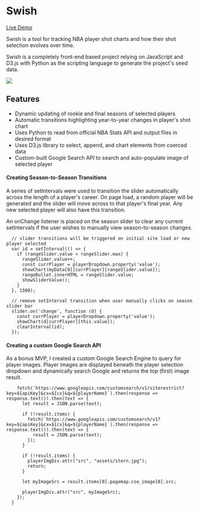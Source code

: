 # Swish

[Live Demo](https://jinfull.github.io/swish/)

Swish is a tool for tracking NBA player shot charts and how their shot selection evolves over time. 

Swish is a completely front-end based project relying on JavaScript and D3.js with Python as the scripting language to generate the project's seed data.

![](./assets/readme/swish-gif.gif)

## Features
* Dynamic updating of rookie and final seasons of selected players
* Automatic transitions highlighting year-to-year changes in player's shot chart
* Uses Python to read from official NBA Stats API and output files in desired format
* Uses D3.js library to select, append, and chart elements from coerced data
* Custom-built Google Search API to search and auto-populate image of selected player

#### Creating Season-to-Season Transitions

A series of setIntervals were used to transition the slider automatically across the length of a player's career. On page load, a random player will be generated and the slider will move across to that player's final year. Any new selected player will also have this transition. 

An onChange listener is placed on the season slider to clear any current setIntervals if the user wishes to manually view season-to-season changes.

```
  // slider transitions will be triggered on initial site load or new player selected
  var id = setInterval(() => {
    if (rangeSlider.value < rangeSlider.max) {
      rangeSlider.value++;
      const currPlayer = playerDropdown.property('value');
      showChart(myData[0][currPlayer][rangeSlider.value]);
      rangeBullet.innerHTML = rangeSlider.value;
      showSliderValue();
    }
  }, 1500);
```
```
  // remove setInterval transition when user manually clicks on season slider bar
  slider.on('change', function (d) {
    const currPlayer = playerDropdown.property('value');
    showChart(d[currPlayer][this.value]);
    clearInterval(id);
  });
```

#### Creating a custom Google Search API

As a bonus MVP, I created a custom Google Search Engine to query for player images. Player images are displayed beneath the player selection dropdown and dynamically search Google and returns the top (first) image result.

```
    fetch(`https://www.googleapis.com/customsearch/v1/siterestrict?key=${apiKey}&cx=${cx}&q=${playerName}`).then(response => response.text()).then(text => {
      let result = JSON.parse(text);

      if (!result.items) {
        fetch(`https://www.googleapis.com/customsearch/v1?key=${apiKey}&cx=${cx}&q=${playerName}`).then(response => response.text()).then(text => {
          result = JSON.parse(text);
        });
      }

      if (!result.items) {
        playerImgDiv.attr("src", "assets/stern.jpg");
        return;
      }

      let myImageSrc = result.items[0].pagemap.cse_image[0].src;

      playerImgDiv.attr("src", myImageSrc);
    });
  }
```
